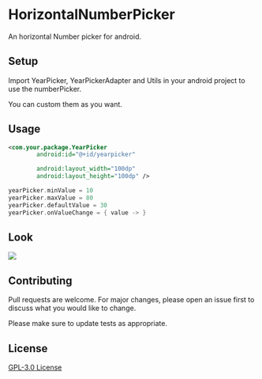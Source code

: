 # HorizontalNumberPicker

An horizontal Number picker for android.

## Setup

Import YearPicker, YearPickerAdapter and Utils in your android project to use the numberPicker.

 You can custom them as you want.

## Usage

```xml
<com.your.package.YearPicker
        android:id="@+id/yearpicker"

        android:layout_width="100dp"
        android:layout_height="100dp" />
```

```kotlin
yearPicker.minValue = 10
yearPicker.maxValue = 80
yearPicker.defaultValue = 30
yearPicker.onValueChange = { value -> }
```

## Look

![](HorizontalNumberPicker.gif)

## Contributing
Pull requests are welcome. For major changes, please open an issue first to discuss what you would like to change.

Please make sure to update tests as appropriate.

## License
[GPL-3.0 License](https://www.gnu.org/licenses/gpl-3.0.fr.html/)
